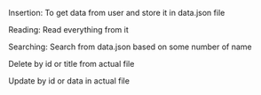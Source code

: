 Insertion: To get data from user and store it in data.json file

Reading: Read everything from it

Searching: Search from data.json based on some number of name

Delete by id or title from actual file

Update by id or data in actual file